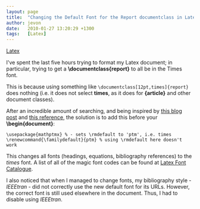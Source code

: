 ```yaml
---
layout: page
title:  "Changing the Default Font for the Report documentclass in Latex"
author: jevon
date:   2010-01-27 13:20:29 +1300
tags:   [Latex]
---
```


[Latex](latex.md)

I've spent the last five hours trying to format my Latex document; in particular, trying to get a **\documentclass{report}** to all be in the Times font.

This is because using something like `\documentclass[12pt,times]{report}` does nothing (i.e. it does not select **times**, as it does for **{article}** and other document classes).

After an incredible amount of searching, and being inspired by <a href="http://blog.leosoto.com/2007/09/how-to-use-arial-font-in-latex.html">this blog post</a> and <a href="http://www.cl.cam.ac.uk/~rf10/pstex/latexcommands.htm">this reference</a>, the solution is to add this before your **\begin{document}**:

```
\usepackage{mathptmx} % - sets \rmdefault to 'ptm', i.e. times
\renewcommand{\familydefault}{ptm} % using \rmdefault here doesn't work
```

This changes all fonts (headings, equations, bibliography references) to the _times_ font. A list of all of the magic font codes can be found at <a href="http://www.tug.dk/FontCatalogue/">Latex Font Catalogue</a>.

I also noticed that when I managed to change fonts, my bibliography style - _IEEEtran_ - did not correctly use the new default font for its URLs. However, the correct font is still used elsewhere in the document. Thus, I had to disable using _IEEEtran_.
